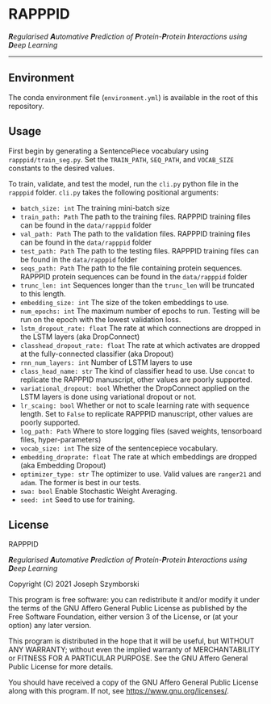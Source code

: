 # RAPPPID

***R**egularised **A**utomative **P**rediction of **P**rotein-**P**rotein **I**nteractions using **D**eep Learning*

---

## Environment

The conda environment file (`environment.yml`) is available in the root of this
repository.


## Usage

First begin by generating a SentencePiece vocabulary using `rapppid/train_seg.py`.
Set the `TRAIN_PATH`, `SEQ_PATH`, and `VOCAB_SIZE` constants to the desired 
values.

To train, validate, and test the model, run the `cli.py` python file in the 
`rapppid` folder. `cli.py` takes the following positional arguments:

* `batch_size: int` The training mini-batch size
* `train_path: Path` The path to the training files. RAPPPID training files can be found in the `data/rapppid` folder
* `val_path: Path` The path to the validation files. RAPPPID training files can be found in the `data/rapppid` folder
* `test_path: Path` The path to the testing files. RAPPPID training files can be found in the `data/rapppid` folder
* `seqs_path: Path` The path to the file containing protein sequences. RAPPPID protein sequences can be found in the `data/rapppid` folder
* `trunc_len: int` Sequences longer than the `trunc_len` will be truncated to this length.
* `embedding_size: int` The size of the token embeddings to use.
* `num_epochs: int` The maximum number of epochs to run. Testing will be run on the epoch with the lowest validation loss.
* `lstm_dropout_rate: float` The rate at which connections are dropped in the LSTM layers (aka DropConnect)
* `classhead_dropout_rate: float` The rate at which activates are dropped at the fully-connected classifier (aka Dropout)
* `rnn_num_layers: int` Number of LSTM layers to use
* `class_head_name: str` The kind of classifier head to use. Use `concat` to replicate the RAPPPID manuscript, other values are poorly supported.
* `variational_dropout: bool` Whether the DropConnect applied on the LSTM layers is done using variational dropout or not.
* `lr_scaing: bool` Whether or not to scale learning rate with sequence length. Set to `False` to replicate RAPPPID manuscript, other values are poorly supported.
* `log_path: Path` Where to store logging files (saved weights, tensorboard files, hyper-parameters)
* `vocab_size: int` The size of the sentencepiece vocabulary. 
* `embedding_droprate: float` The rate at which embeddings are dropped (aka Embedding Dropout)
* `optimizer_type: str` The optimizer to use. Valid values are `ranger21` and `adam`. The former is best in our tests.
* `swa: bool` Enable Stochastic Weight Averaging.
* `seed: int` Seed to use for training.


## License

RAPPPID

***R**egularised **A**utomative **P**rediction of **P**rotein-**P**rotein **I**nteractions using **D**eep Learning*

Copyright (C) 2021  Joseph Szymborski

This program is free software: you can redistribute it and/or modify
it under the terms of the GNU Affero General Public License as published by
the Free Software Foundation, either version 3 of the License, or
(at your option) any later version.

This program is distributed in the hope that it will be useful,
but WITHOUT ANY WARRANTY; without even the implied warranty of
MERCHANTABILITY or FITNESS FOR A PARTICULAR PURPOSE.  See the
GNU Affero General Public License for more details.

You should have received a copy of the GNU Affero General Public License
along with this program.  If not, see <https://www.gnu.org/licenses/>.